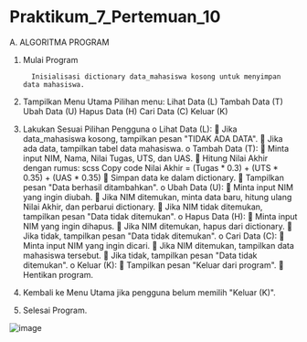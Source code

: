 # Praktikum_7_Pertemuan_10

A. ALGORITMA PROGRAM

1.	Mulai Program
   
          Inisialisasi dictionary data_mahasiswa kosong untuk menyimpan data mahasiswa.
  	 
2.	Tampilkan Menu Utama
   Pilihan menu:
      Lihat Data (L)
      Tambah Data (T)
      Ubah Data (U)
      Hapus Data (H)
      Cari Data (C)
      Keluar (K)
4.	Lakukan Sesuai Pilihan Pengguna
o	Lihat Data (L):
	Jika data_mahasiswa kosong, tampilkan pesan "TIDAK ADA DATA".
	Jika ada data, tampilkan tabel data mahasiswa.
o	Tambah Data (T):
	Minta input NIM, Nama, Nilai Tugas, UTS, dan UAS.
	Hitung Nilai Akhir dengan rumus:
scss
Copy code
Nilai Akhir = (Tugas * 0.3) + (UTS * 0.35) + (UAS * 0.35)
	Simpan data ke dalam dictionary.
	Tampilkan pesan "Data berhasil ditambahkan".
o	Ubah Data (U):
	Minta input NIM yang ingin diubah.
	Jika NIM ditemukan, minta data baru, hitung ulang Nilai Akhir, dan perbarui dictionary.
	Jika NIM tidak ditemukan, tampilkan pesan "Data tidak ditemukan".
o	Hapus Data (H):
	Minta input NIM yang ingin dihapus.
	Jika NIM ditemukan, hapus dari dictionary.
	Jika tidak, tampilkan pesan "Data tidak ditemukan".
o	Cari Data (C):
	Minta input NIM yang ingin dicari.
	Jika NIM ditemukan, tampilkan data mahasiswa tersebut.
	Jika tidak, tampilkan pesan "Data tidak ditemukan".
o	Keluar (K):
	Tampilkan pesan "Keluar dari program".
	Hentikan program.
5.	Kembali ke Menu Utama jika pengguna belum memilih "Keluar (K)".
6.	Selesai Program.


![image](https://github.com/user-attachments/assets/e95d0f28-46da-4717-ae4d-4bf604072a6e)

